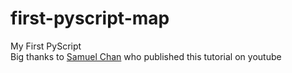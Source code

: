 # first-pyscript-map
My First PyScript<br>
Big thanks to <a href="https://github.com/onlyphantom">Samuel Chan</a> who published this tutorial on youtube
